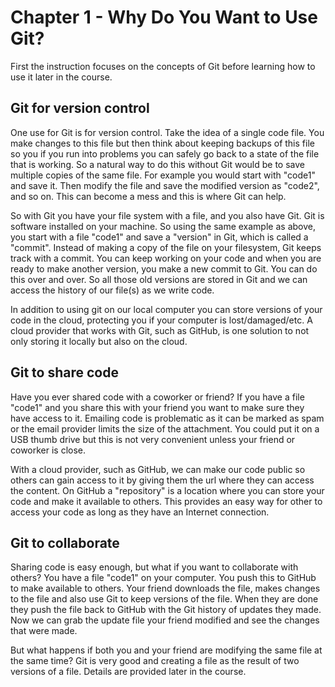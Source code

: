 # Chapter 1 - Why Do You Want to Use Git?
First the instruction focuses on the concepts of Git before learning how to use it later in the course.

## Git for version control
One use for Git is for version control.
Take the idea of a single code file. You make changes to this file but then think about keeping backups of this file so you if you run into problems you can safely go back to a state of the file that is working.
So a natural way to do this without Git would be to save multiple copies of the same file.
For example you would start with "code1" and save it. Then modify the file and save the modified version as "code2", and so on. This can become a mess and this is where Git can help.

So with Git you have your file system with a file, and you also have Git.
Git is software installed on your machine.
So using the same example as above, you start with a file "code1" and save a "version" in Git, which is called a "commit".
Instead of making a copy of the file on your filesystem, Git keeps track with a commit. You can keep working on your code and when you are ready to make another version, you make a new commit to Git. You can do this over and over.
So all those old versions are stored in Git and we can access the history of our file(s) as we write code.

In addition to using git on our local computer you can store versions of your code in the cloud, protecting you if your computer is lost/damaged/etc. A cloud provider that works with Git, such as GitHub, is one solution to not only storing it locally but also on the cloud.

## Git to share code
Have you ever shared code with a coworker or friend?
If you have a file "code1" and you share this with your friend you want to make sure they have access to it. Emailing code is problematic as it can be marked as spam or the email provider limits the size of the attachment. You could put it on a USB thumb drive but this is not very convenient unless your friend or coworker is close.

With a cloud provider, such as GitHub, we can make our code public so others can gain access to it by giving them the url where they can access the content. On GitHub a "repository" is a location where you can store your code and make it available to others. This provides an easy way for other to access your code as long as they have an Internet connection.

## Git to collaborate
Sharing code is easy enough, but what if you want to collaborate with others?
You have a file "code1" on your computer. You push this to GitHub to make available to others. Your friend downloads the file, makes changes to the file and also use Git to keep versions of the file. When they are done they push the file back to GitHub with the Git history of updates they made.
Now we can grab the update file your friend modified and see the changes that were made.

But what happens if both you and your friend are modifying the same file at the same time?
Git is very good and creating a file as the result of two versions of a file. Details are provided later in the course.



